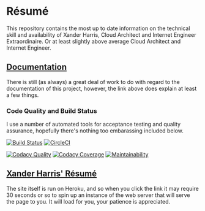 # Résumé 

This repository contains the most up to date information on the technical skill and availability of Xander Harris, Cloud Architect and Internet Engineer Extraordinaire.  Or at least slightly above average Cloud Architect and Internet Engineer.

## [Documentation](https://gahan-corporation.github.io/rsum/)

There is still (as always) a great deal of work to do with regard to the documentation of this project, however, the link above does explain at least a few things.

### Code Quality and Build Status

I use a number of automated tools for acceptance testing and quality assurance, hopefully there's nothing too embarassing included below.

[![Build Status](https://travis-ci.org/gahan-corporation/rsum.svg?branch=master)](https://travis-ci.org/gahan-corporation/rsum) [![CircleCI](https://circleci.com/gh/gahan-corporation/rsum.svg?style=svg)](https://circleci.com/gh/gahan-corporation/rsum)


[![Codacy Quality](https://api.codacy.com/project/badge/Grade/6815cf5fa39f4bbf88ca1cd349eb2f79)](https://www.codacy.com/app/gahancorpcfo/rsum?utm_source=github.com&amp;utm_medium=referral&amp;utm_content=gahan-corporation/rsum&amp;utm_campaign=Badge_Grade) [![Codacy Coverage](https://api.codacy.com/project/badge/Coverage/6815cf5fa39f4bbf88ca1cd349eb2f79)](https://www.codacy.com/app/gahancorpcfo/rsum?utm_source=github.com&utm_medium=referral&utm_content=gahan-corporation/rsum&utm_campaign=Badge_Coverage) [![Maintainability](https://api.codeclimate.com/v1/badges/e6137a6c3bb11a5db1b3/maintainability)](https://codeclimate.com/github/gahan-corporation/rsum/maintainability)

## [Xander Harris' Résumé](https://xander.gahan-corporation.com)

The site itself is run on Heroku, and so when you click the link it may require 30 seconds or so to spin up an instance of the web server that will serve the page to you.  It will load for you, your patience is appreciated.


